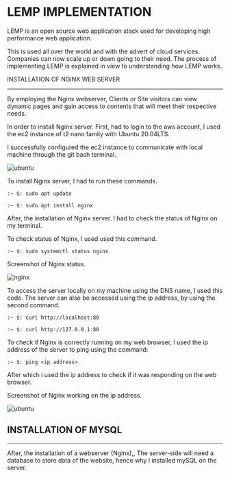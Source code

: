 # LEMP IMPLEMENTATION
LEMP is an open source web application stack  used for developing high performance web application. 

This is used all over the world and with the advert of cloud services. Companies can now scale up or down going to their need. The process of implementing LEMP is explained in view to understanding how LEMP works. 

INSTALLATION OF NGINX WEB SERVER
___

By employing the Nginx webserver, Clients or Site visitors can view dynamic pages and gain access to contents that will meet their respective needs.

In order to install Nginx server. First, had to login to the aws account, I used the ec2 instance of t2 nano family with Ubuntu 20.04LTS.

I successfully configured the ec2 instance to communicate with local machine through the git bash terminal. 

![ubuntu](/LEMP/project2/images/ubuntu.png)

To install Nginx server, I had to run these commands.

`:~ $: sudo apt update `

`:~ $: sudo apt install nginx`

After, the installation of Nginx server. I had to check the status of Nginx on my terminal.

To check status of Nginx, I used used this command.

`:~ $: sudo systemctl status nginx`

Screenshot of Nginx status.

![nginx](/LEMP/project2/images/nginx.png)

To access the server locally on my machine using the DNS name, I used this code. The server can also be accessed using the ip address, by using the second command.

`:~ $: curl http://localhost:80`

`:~ $: curl http://127.0.0.1:80`

To check if Nginx is correctly running on my web browser, I used the ip address of the server to ping using the command:

`:~ $: ping <ip address>`

After which i used the ip address to check if it was responding on the web browser. 

Screenshot of Nginx working on the ip address.

![ubuntu](/LEMP/project2/images/nginxs.png)


## INSTALLATION OF MYSQL 
___ 

After, the installation of a webserver (Nginx),, The server-side will need a database to store data of the website, hence why I installed mySQL on the server.




